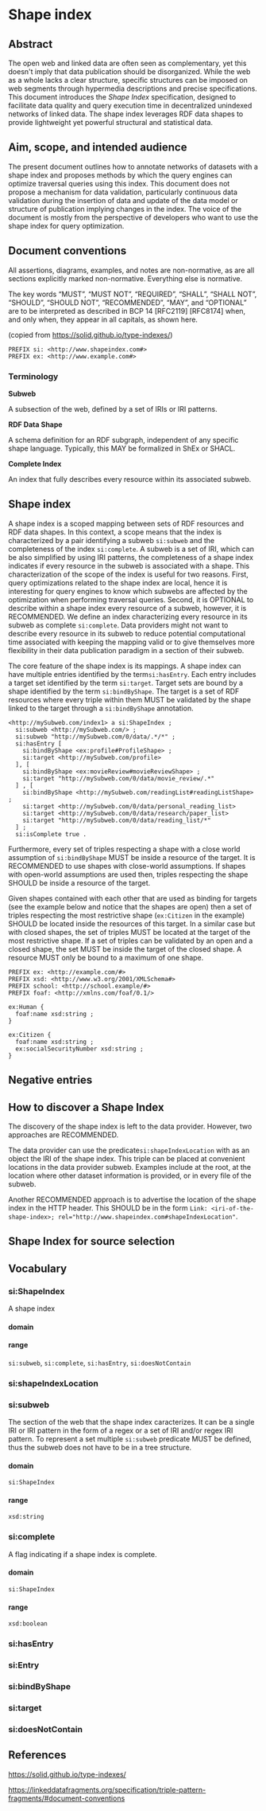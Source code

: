 # Shape index

## Abstract
The open web and linked data are often seen as complementary, yet this doesn't imply that data publication should be disorganized.
 While the web as a whole lacks a clear structure, specific structures can be imposed on web segments through hypermedia descriptions and precise specifications. 
This document introduces the _Shape Index_ specification, designed to 
facilitate data quality and query execution time in decentralized unindexed networks of linked data. The shape index leverages RDF data shapes to provide lightweight yet powerful structural and statistical data.


## Aim, scope, and intended audience

The present document outlines how  to annotate networks of datasets with a shape index and proposes methods
by which the query engines can optimize traversal queries using this index. 
This document does not propose a mechanism for data validation, particularly continuous data validation during the insertion of data and update of the data model or structure of publication implying changes in the index. 
The voice of the document is mostly from the perspective of developers who want to use the shape index for query optimization.

## Document conventions
All assertions, diagrams, examples, and notes are non-normative, as are all sections explicitly marked non-normative. Everything else is normative. 

The key words “MUST”, “MUST NOT”, “REQUIRED”, “SHALL”, “SHALL NOT”, “SHOULD”, “SHOULD NOT”, “RECOMMENDED”, “MAY”, and “OPTIONAL” are to be interpreted as described in BCP 14 [RFC2119] [RFC8174] when, and only when, they appear in all capitals, as shown here. 

(copied from https://solid.github.io/type-indexes/)

```turtle
PREFIX si: <http://www.shapeindex.com#>
PREFIX ex: <http://www.example.com#>   
```

### Terminology

__Subweb__

A subsection of the web, defined by a set of IRIs or IRI patterns.

__RDF Data Shape__

A schema definition for an RDF subgraph, independent of any specific shape language. Typically, this MAY be formalized in ShEx or SHACL.

__Complete Index__

An index that fully describes every resource within its associated subweb.

## Shape index

A shape index is a scoped mapping between sets of RDF resources and RDF data shapes.
In this context, a scope means that the index is characterized by a pair identifying a subweb `si:subweb` and the completeness of the index `si:complete`.
A subweb is a set of IRI, which can be also simplified by using IRI patterns, the completeness of a 
shape index indicates if every resource in the subweb is associated with a shape.
This characterization of the scope of the index is useful for two reasons.
First, query optimizations related to the shape index are local, hence it is interesting for query engines
to know which subwebs are affected by the optimization when performing traversal queries.
Second, it is OPTIONAL to describe within a shape index every resource of a subweb, however, it is RECOMMENDED.
We define an index characterizing every resource in its subweb as complete `si:complete`.
Data providers might not want to describe every resource in its subweb to reduce potential computational time associated
with keeping the mapping valid or to give themselves more flexibility in their data publication paradigm in a section of their subweb.

The core feature of the shape index is its mappings.
A shape index can have multiple entries identified by the term`si:hasEntry`.
Each entry includes a target set identified by the term `si:target`.
Target sets are bound by a shape identified by the term `si:bindByShape`.
The target is a set of RDF resources where every triple within them MUST be validated by the shape linked to the target through a `si:bindByShape` annotation. 

```turtle
<http://mySubweb.com/index1> a si:ShapeIndex ;
  si:subweb <http://mySubweb.com/> ;
  si:subweb "http://mySubweb.com/0/data/.*/*" ;
  si:hasEntry [
    si:bindByShape <ex:profile#ProfileShape> ;
    si:target <http://mySubweb.com/profile>
  ], [
    si:bindByShape <ex:movieReview#movieReviewShape> ;
    si:target "http://mySubweb.com/0/data/movie_review/.*"
  ] , [
    si:bindByShape <http://mySubweb.com/readingList#readingListShape> ;
    si:target <http://mySubweb.com/0/data/personal_reading_list>
    si:target <http://mySubweb.com/0/data/research/paper_list>
    si:target "http://mySubweb.com/0/data/reading_list/*"
  ] ;
  si:isComplete true .
```

Furthermore, every set of triples respecting a shape with a close world assumption of `si:bindByShape` MUST be inside a resource of the target.
It is RECOMMENDED to use shapes with close-world assumptions.
If shapes with open-world assumptions are used then, triples respecting the shape SHOULD be inside a resource of the target.

Given shapes contained with each other that are used as binding for targets (see the example below and notice that the shapes are open) then a set of triples respecting the most restrictive shape (`ex:Citizen` in the example) SHOULD be located inside the resources of this target.
In a similar case but with closed shapes, the set of triples MUST be located at the target of the most restrictive shape.
If a set of triples can be validated by an open and a closed shape, the set MUST be inside the target of the closed shape. A resource MUST only be bound to a maximum of one shape.
 

```shexc
PREFIX ex: <http://example.com/#>
PREFIX xsd: <http://www.w3.org/2001/XMLSchema#>
PREFIX school: <http://school.example/#>
PREFIX foaf: <http://xmlns.com/foaf/0.1/>

ex:Human {
  foaf:name xsd:string ;
}

ex:Citizen {
  foaf:name xsd:string ;
  ex:socialSecurityNumber xsd:string ;
}
```

## Negative entries

## How to discover a Shape Index
The discovery of the shape index is left to the data provider.
However, two approaches are RECOMMENDED.

The data provider can use the predicate`si:shapeIndexLocation` with as an object the IRI of the shape index. This triple can be placed at convenient locations in the data provider subweb. 
Examples include at the root, at the location where other dataset information is provided, or in every file of the subweb.

Another RECOMMENDED approach is to advertise the location of the shape index in the HTTP header.
This SHOULD be in the form `Link: <iri-of-the-shape-index>; rel="http://www.shapeindex.com#shapeIndexLocation"`.

## Shape Index for source selection

## Vocabulary

### si:ShapeIndex
A shape index

#### domain

#### range
`si:subweb`, `si:complete`, `si:hasEntry`, `si:doesNotContain`

### si:shapeIndexLocation

### si:subweb
The section of the web that the shape index caracterizes.
It can be a single IRI or IRI pattern in the form of a regex or a set of IRI and/or regex IRI pattern.
To represent a set multiple `si:subweb` predicate MUST be defined, thus the subweb does not have to be
in a tree structure.

#### domain 

`si:ShapeIndex`

#### range 
`xsd:string`

### si:complete
A flag indicating if a shape index is complete.

#### domain 

`si:ShapeIndex`

#### range 
`xsd:boolean`

### si:hasEntry

### si:Entry

### si:bindByShape

### si:target

### si:doesNotContain

## References

https://solid.github.io/type-indexes/

https://linkeddatafragments.org/specification/triple-pattern-fragments/#document-conventions